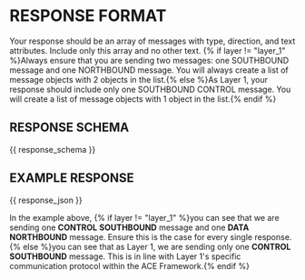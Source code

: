 # RESPONSE FORMAT

Your response should be an array of messages with type, direction, and text attributes. Include only this array and no other text. {% if layer != "layer_1" %}Always ensure that you are sending two messages: one SOUTHBOUND message and one NORTHBOUND message. You will always create a list of message objects with 2 objects in the list.{% else %}As Layer 1, your response should include only one SOUTHBOUND CONTROL message. You will create a list of message objects with 1 object in the list.{% endif %}

## RESPONSE SCHEMA

{{ response_schema }}

## EXAMPLE RESPONSE

{{ response_json }}

In the example above, {% if layer != "layer_1" %}you can see that we are sending one **CONTROL** **SOUTHBOUND** message and one **DATA** **NORTHBOUND** message. Ensure this is the case for every single response.{% else %}you can see that as Layer 1, we are sending only one **CONTROL** **SOUTHBOUND** message. This is in line with Layer 1's specific communication protocol within the ACE Framework.{% endif %}
